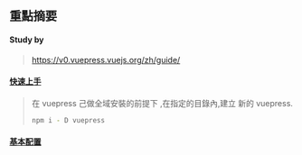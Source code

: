 ## 重點摘要
#### Study by
> https://v0.vuepress.vuejs.org/zh/guide/

#### [快速上手](https://v0.vuepress.vuejs.org/zh/guide/getting-started.html#%E5%85%A8%E5%B1%80%E5%AE%89%E8%A3%85)
> 在 vuepress 己做全域安裝的前提下 ,在指定的目錄內,建立 新的 vuepress. 
> ```bash
> npm i - D vuepress
> ```

#### [基本配置](https://v0.vuepress.vuejs.org/zh/guide/basic-config.html#%E9%85%8D%E7%BD%AE%E6%96%87%E4%BB%B6)
